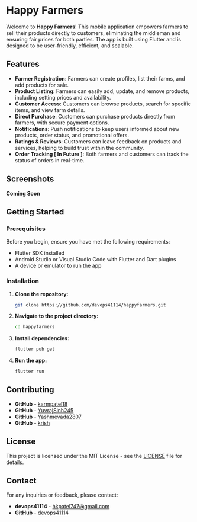 
# Happy Farmers

Welcome to **Happy Farmers**! This mobile application empowers farmers to sell their products directly to customers, eliminating the middleman and ensuring fair prices for both parties. The app is built using Flutter and is designed to be user-friendly, efficient, and scalable.

## Features

- **Farmer Registration**: Farmers can create profiles, list their farms, and add products for sale.
- **Product Listing**: Farmers can easily add, update, and remove products, including setting prices and availability.
- **Customer Access**: Customers can browse products, search for specific items, and view farm details.
- **Direct Purchase**: Customers can purchase products directly from farmers, with secure payment options.
- **Notifications**: Push notifications to keep users informed about new products, order status, and promotional offers.
- **Ratings & Reviews**: Customers can leave feedback on products and services, helping to build trust within the community.
- **Order Tracking [ In Future ]**: Both farmers and customers can track the status of orders in real-time.

## Screenshots

**Coming Soon**


## Getting Started

### Prerequisites

Before you begin, ensure you have met the following requirements:
- Flutter SDK installed
- Android Studio or Visual Studio Code with Flutter and Dart plugins
- A device or emulator to run the app

### Installation

1. **Clone the repository:**

    ```bash
    git clone https://github.com/devops41114/happyfarmers.git
    ```

2. **Navigate to the project directory:**

    ```bash
    cd happyfarmers
    ```

3. **Install dependencies:**

    ```bash
    flutter pub get
    ```

4. **Run the app:**

    ```bash
    flutter run
    ```

## Contributing

- **GitHub** - [karmpatel18](https://github.com/karmpatel18)
- **GitHub** - [YuvrajSinh245](https://github.com/YuvrajSinh245)
- **GitHub** - [Yashmevada2807](https://github.com/Yashmevada2807)
- **GitHub** - [krish](https://github.com/)

## License

This project is licensed under the MIT License - see the [LICENSE](LICENSE) file for details.

## Contact

For any inquiries or feedback, please contact:

- **devops41114** - [hkpatel747@gmail.com](mailto:hkpatel747@gmail.com)
- **GitHub** - [devops41114](https://github.com/devops41114)

